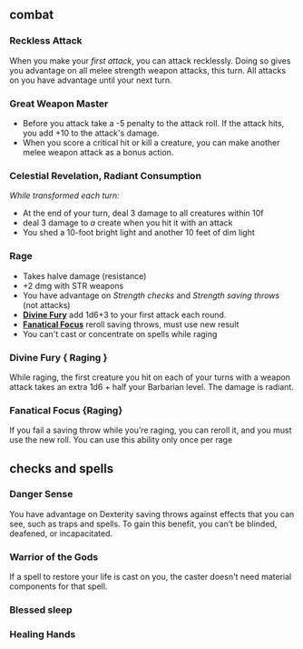 
## combat
### Reckless Attack
When you make your *first attack*, you can attack recklessly. Doing so gives you advantage on all melee strength weapon attacks, this turn. All attacks on you have advantage until your next turn.


### Great Weapon Master
- Before you attack take a -5 penalty to the attack roll. If the attack hits, you add +10 to the attack's damage.
-  When you score a critical hit or kill a creature, you can make another melee weapon attack as a bonus action.

### Celestial Revelation, Radiant Consumption
*While transformed each turn:*
- At the end of your turn, deal 3 damage to all creatures within 10f
- deal 3 damage to *a* create when you hit it with an attack 
- You shed a 10-foot bright light and another 10 feet  of dim light


### Rage
- Takes halve damage  (resistance)
- +2 dmg with STR weapons
- You have advantage on *Strength checks* and *Strength saving throws* (not attacks)
- **[Divine Fury](https://dnd5e.wikidot.com/barbarian:zealot)** add 1d6+3 to your first attack each round.
- **[Fanatical Focus](https://dnd5e.wikidot.com/barbarian:zealot)** reroll saving throws, must use new result
- You can't cast or concentrate on spells while raging


### Divine Fury { Raging }
While raging, the first creature you hit on each of your turns with a weapon attack takes an extra 1d6 + half your Barbarian level. The  damage is radiant.


### Fanatical Focus {Raging}
If you fail a saving throw while you’re raging, you can reroll it, and you must use the new roll. You can use this ability only once per rage


## checks and spells
### Danger Sense
You have advantage on Dexterity saving throws against effects that you can see, such as traps and spells. To gain this benefit, you can’t be blinded, deafened, or incapacitated.


### Warrior of the Gods
If a spell to restore your life is cast on you, the caster doesn't need material components for that spell.


### Blessed sleep

### Healing Hands


